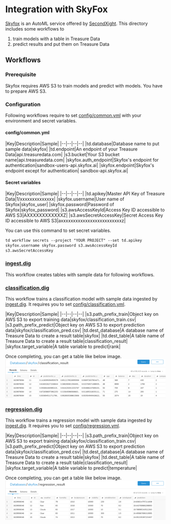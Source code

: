 # Integration with SkyFox
[Skyfox](https://skyfox.ai/) is an AutoML service offered by [SecondXight](https://www.sxi.co.jp/).
This directory includes some workflows to 
1. train models with a table in Treasure Data
2. predict results and put them on Treasure Data

## Workflows

### Prerequisite
Skyfox requires AWS S3 to train models and predict with models. You have to prepare AWS S3.

### Configuration
Following workflows require to set [config/common.yml](./config/common.yml) with your environment and secret variables.

#### config/common.yml
|Key|Description|Sample|
|--|--|--|--|
|td.database|Database name to put sample data|skyfox|
|td.endpoint|An endpoint of your Treasure Data|api.treasuredata.com|
|s3.bucket|Your S3 bucket name|api.treasuredata.com|
|skyfox.auth_endpoint|Skyfox's endpoint for authentication|sandbox-users-api.skyfox.ai|
|skyfox.endpoint|Skyfox's endpoint except for authentication| sandbox-api.skyfox.ai|

#### Secret variables
|Key|Description|Sample|
|--|--|--|--|
|td.apikey|Master API Key of Treasure Data|1/xxxxxxxxxxxxxx|
|skyfox.username|User name of Skyfox|skyfox_user|
|skyfox.password|Password of Skyfox|skyfox_password|
|s3.awsAccessKeyId|Access Key ID accessible to AWS S3|AXXXXXXXXXXXXZ|
|s3.awsSecretAccessKey|Secret Access Key ID accessible to AWS S3|axxxxxxxxxxxxxxxxxxxxxxxxxz|

You can use this command to set secret variables.
```
td workflow secrets --project "YOUR PROJECT" --set td.apikey skyfox.username skyfox.password s3.awsAccessKeyId s3.awsSecretAccessKey
```

### [ingest.dig](./ingest.dig)
This workflow creates tables with sample data for following workflows.

### [classification.dig](./classification.dig)
This workflow trains a classification model with sample data ingested by [ingest.dig](./ingest.dig).
It requires you to set [config/classification.yml](./config/classification.yml).

|Key|Description|Sample|
|--|--|--|--|
|s3.path_prefix_train|Object key on AWS S3 to export training data|skyfox/classification_train.csv|
|s3.path_prefix_predict|Object key on AWS S3 to export prediction data|skyfox/classification_pred.csv|
|td.dest_database|A database name of Treasure Data to create a result table|skyfox|
|td.dest_table|A table name of Treasure Data to create a result table|classification_result|
|skyfox.target_variable|A table variable to predict|rank|

Once completing, you can get a table like below image.
![classification_result](./images/classification_result.png)

### [regression.dig](./regression.dig)
This workflow trains a regression model with sample data ingested by [ingest.dig](./ingest.dig).
It requires you to set [config/regression.yml](./config/regression.yml).

|Key|Description|Sample|
|--|--|--|--|
|s3.path_prefix_train|Object key on AWS S3 to export training data|skyfox/classification_train.csv|
|s3.path_prefix_predict|Object key on AWS S3 to export prediction data|skyfox/classification_pred.csv|
|td.dest_database|A database name of Treasure Data to create a result table|skyfox|
|td.dest_table|A table name of Treasure Data to create a result table|classification_result|
|skyfox.target_variable|A table variable to predict|temperature|

Once completing, you can get a table like below image.
![regression_result](./images/regression_result.png)
